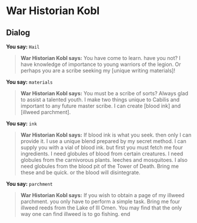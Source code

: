 # War Historian Kobl


## Dialog

**You say:** `Hail`



>**War Historian Kobl says:** You have come to learn. have you not?  I have knowledge of importance to young warriors of the legion.  Or perhaps you are a scribe seeking my [unique writing materials]!

**You say:** `materials`



>**War Historian Kobl says:** You must be a scribe of sorts?  Always glad to assist a talented youth.  I make two things unique to Cabilis and important to any future master scribe.  I can create [blood ink] and [illweed parchment].

**You say:** `ink`



>**War Historian Kobl says:** If blood ink is what you seek. then only I can provide it.  I use a unique blend prepared by my secret method.  I can supply you with a vial of blood ink. but first you must fetch me four ingredients.  I need globules of blood from certain creatures.  I need globules from the carnivorous plants. leeches and mosquitoes.  I also need globules from the blood pit of the Tower of Death.  Bring me these and be quick. or the blood will disintegrate.

**You say:** `parchment`



>**War Historian Kobl says:** If you wish to obtain a page of my illweed parchment. you only have to perform a simple task.  Bring me four illweed reeds from the Lake of Ill Omen.  You may find that the only way one can find illweed is to go fishing.
end





